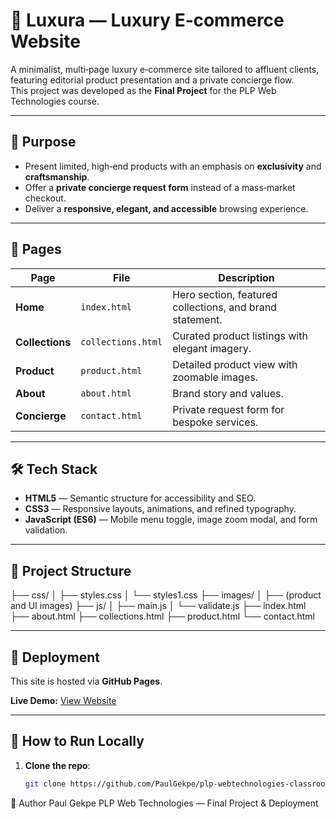 # 🌟 Luxura — Luxury E‑commerce Website

A minimalist, multi‑page luxury e‑commerce site tailored to affluent clients, featuring editorial product presentation and a private concierge flow.  
This project was developed as the **Final Project** for the PLP Web Technologies course.

---

## 🎯 Purpose
- Present limited, high‑end products with an emphasis on **exclusivity** and **craftsmanship**.
- Offer a **private concierge request form** instead of a mass‑market checkout.
- Deliver a **responsive, elegant, and accessible** browsing experience.

---

## 📄 Pages
| Page | File | Description |
|------|------|-------------|
| **Home** | `index.html` | Hero section, featured collections, and brand statement. |
| **Collections** | `collections.html` | Curated product listings with elegant imagery. |
| **Product** | `product.html` | Detailed product view with zoomable images. |
| **About** | `about.html` | Brand story and values. |
| **Concierge** | `contact.html` | Private request form for bespoke services. |

---

## 🛠 Tech Stack
- **HTML5** — Semantic structure for accessibility and SEO.
- **CSS3** — Responsive layouts, animations, and refined typography.
- **JavaScript (ES6)** — Mobile menu toggle, image zoom modal, and form validation.

---

## 📂 Project Structure
├── css/ │ ├── styles.css │ └── styles1.css ├── images/ │ ├── (product and UI images) ├── js/ │ ├── main.js │ └── validate.js ├── index.html ├── about.html ├── collections.html ├── product.html └── contact.html


---

## 🚀 Deployment
This site is hosted via **GitHub Pages**.

**Live Demo:** [View Website](https://paulgekpe.github.io/plp-webtechnologies-classroom-july2025-july-2025-final-project-and-deployment-Final-Project-and-Depl/)

---

## 📌 How to Run Locally
1. **Clone the repo**:
   ```bash
   git clone https://github.com/PaulGekpe/plp-webtechnologies-classroom-july2025-july-2025-final-project-and-deployment-Final-Project-and-Depl.git

👤 Author
Paul Gekpe PLP Web Technologies — Final Project & Deployment